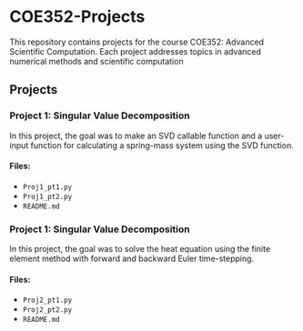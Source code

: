 # COE352-Projects

This repository contains projects for the course COE352: Advanced Scientific Computation. Each project addresses topics in advanced numerical methods and scientific computation

## Projects

### Project 1: Singular Value Decomposition ###

In this project, the goal was to make an SVD callable function and a user-input function for calculating a spring-mass system using the SVD function.

#### Files:
- `Proj1_pt1.py`
- `Proj1_pt2.py`
- `README.md`

### Project 1: Singular Value Decomposition ###

In this project, the goal was to solve the heat equation using the finite element method with forward and backward Euler time-stepping.

#### Files:
- `Proj2_pt1.py`
- `Proj2_pt2.py`
- `README.md`
